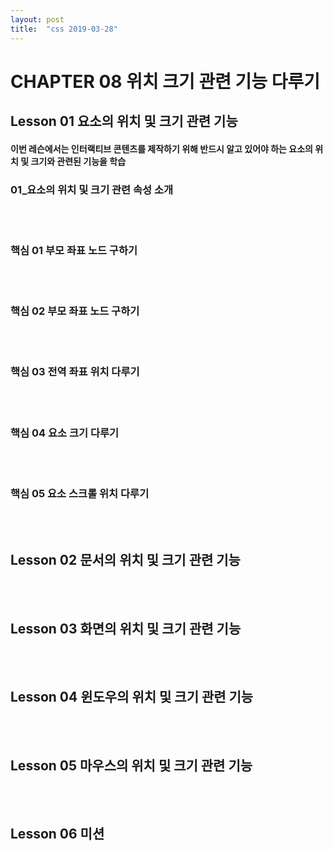 ```yaml
---
layout: post
title:  "css 2019-03-28"
---
```


CHAPTER 08 위치 크기 관련 기능 다루기
=============

Lesson 01 요소의 위치 및 크기 관련 기능
-------------

#### 이번 레슨에서는 인터랙티브 콘텐츠를 제작하기 위해 반드시 알고 있어야 하는 요소의 위치 및 크기와 관련된 기능을 학습

### 01_요소의 위치 및 크기 관련 속성 소개

<br><br>
### 핵심 01 부모 좌표 노드 구하기

<br><br>
### 핵심 02 부모 좌표 노드 구하기

<br><br>
### 핵심 03 전역 좌표 위치 다루기

<br><br>
### 핵심 04 요소 크기 다루기

<br><br>
### 핵심 05 요소 스크롤 위치 다루기


<br><br>
Lesson 02 문서의 위치 및 크기 관련 기능
-------------

<br><br>
Lesson 03 화면의 위치 및 크기 관련 기능
-------------

<br><br>
Lesson 04 윈도우의 위치 및 크기 관련 기능
-------------

<br><br>
Lesson 05 마우스의 위치 및 크기 관련 기능
------------

<br><br>
Lesson 06 미션
-------------

